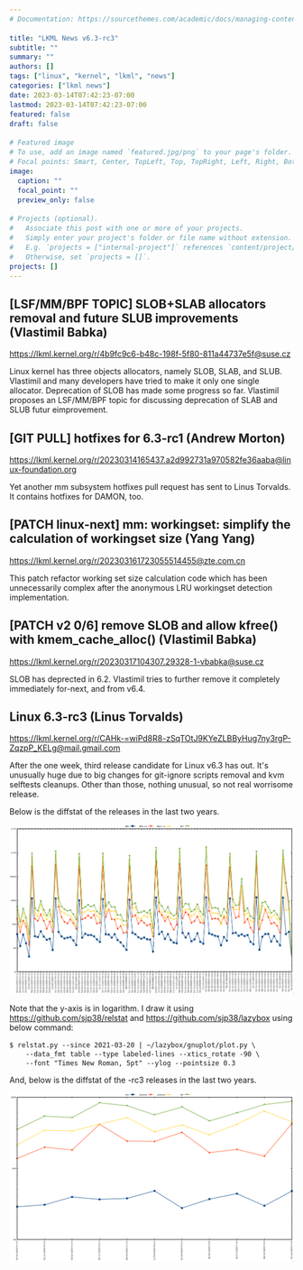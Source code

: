 ```yaml
---
# Documentation: https://sourcethemes.com/academic/docs/managing-content/

title: "LKML News v6.3-rc3"
subtitle: ""
summary: ""
authors: []
tags: ["linux", "kernel", "lkml", "news"]
categories: ["lkml news"]
date: 2023-03-14T07:42:23-07:00
lastmod: 2023-03-14T07:42:23-07:00
featured: false
draft: false

# Featured image
# To use, add an image named `featured.jpg/png` to your page's folder.
# Focal points: Smart, Center, TopLeft, Top, TopRight, Left, Right, BottomLeft, Bottom, BottomRight.
image:
  caption: ""
  focal_point: ""
  preview_only: false

# Projects (optional).
#   Associate this post with one or more of your projects.
#   Simply enter your project's folder or file name without extension.
#   E.g. `projects = ["internal-project"]` references `content/project/deep-learning/index.md`.
#   Otherwise, set `projects = []`.
projects: []
---
```


[LSF/MM/BPF TOPIC] SLOB+SLAB allocators removal and future SLUB improvements (Vlastimil Babka)
----------------------------------------------------------------------------------------------

https://lkml.kernel.org/r/4b9fc9c6-b48c-198f-5f80-811a44737e5f@suse.cz

Linux kernel has three objects allocators, namely SLOB, SLAB, and SLUB.
Vlastimil and many developers have tried to make it only one single allocator.
Deprecation of SLOB has made some progress so far.  Vlastimil proposes an
LSF/MM/BPF topic for discussing deprecation of SLAB and SLUB futur
eimprovement.


[GIT PULL] hotfixes for 6.3-rc1 (Andrew Morton)
-----------------------------------------------

https://lkml.kernel.org/r/20230314165437.a2d992731a970582fe36aaba@linux-foundation.org

Yet another mm subsystem hotfixes pull request has sent to Linus Torvalds.  It
contains hotfixes for DAMON, too.


[PATCH linux-next] mm: workingset: simplify the calculation of workingset size (Yang Yang)
------------------------------------------------------------------------------------------

https://lkml.kernel.org/r/202303161723055514455@zte.com.cn

This patch refactor working set size calculation code which has been
unnecessarily complex after the anonymous LRU workingset detection
implementation.


[PATCH v2 0/6] remove SLOB and allow kfree() with kmem_cache_alloc() (Vlastimil Babka)
--------------------------------------------------------------------------------------

https://lkml.kernel.org/r/20230317104307.29328-1-vbabka@suse.cz

SLOB has deprected in 6.2.  Vlastimil tries to further remove it completely
immediately for-next, and from v6.4.


Linux 6.3-rc3 (Linus Torvalds)
------------------------------

https://lkml.kernel.org/r/CAHk-=wiPd8R8-zSqTOtJ9KYeZLBByHug7ny3rgP-ZqzpP_KELg@mail.gmail.com

After the one week, third release candidate for Linux v6.3 has out.  It's
unusually huge due to big changes for git-ignore scripts removal and kvm
selftests cleanups.  Other than those, nothing unusual, so not real worrisome
release.

Below is the diffstat of the releases in the last two years.

![Kernel release stat](/img/kernel_release_stat/v5.12-rc5..v6.3-rc3.png)

Note that the y-axis is in logarithm.  I draw it using
https://github.com/sjp38/relstat and https://github.com/sjp38/lazybox using
below command:

    $ relstat.py --since 2021-03-20 | ~/lazybox/gnuplot/plot.py \
	    --data_fmt table --type labeled-lines --xtics_rotate -90 \
	    --font "Times New Roman, 5pt" --ylog --pointsize 0.3


And, below is the diffstat of the -rc3 releases in the last two years.

![rc3 release stat](/img/kernel_release_stat/v6.3-rc3-only.png)
